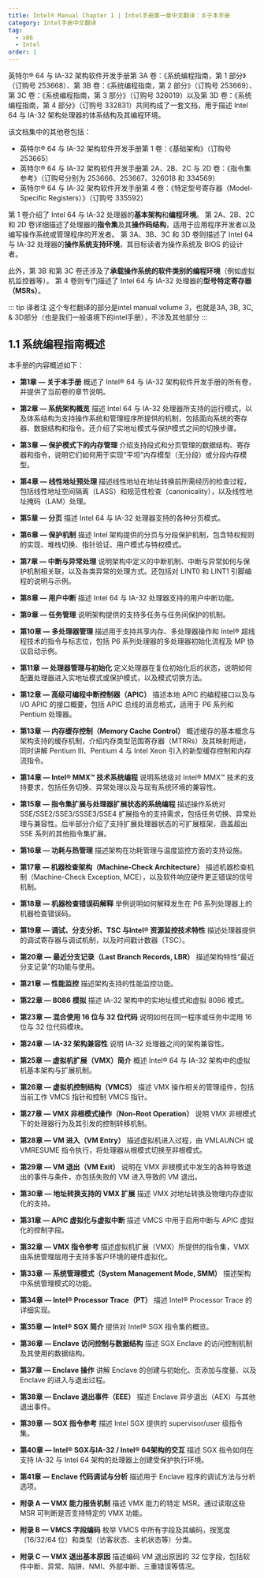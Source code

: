 ```yaml
---
title: Intel® Manual Chapter 1 | Intel手册第一章中文翻译：关于本手册
category: Intel手册中文翻译
tag:
  - x86
  - Intel
order: 1
---
```


英特尔® 64 与 IA-32 架构软件开发手册第 3A 卷：《系统编程指南，第 1 部分》（订购号 253668）、第 3B 卷：《系统编程指南，第 2 部分》（订购号 253669）、第 3C 卷：《系统编程指南，第 3 部分》（订购号 326019）以及第 3D 卷：《系统编程指南，第 4 部分》（订购号 332831）共同构成了一套文档，用于描述 Intel 64 与 IA-32 架构处理器的体系结构及其编程环境。


该文档集中的其他卷包括：

* 英特尔® 64 与 IA-32 架构软件开发手册第 1 卷：《基础架构》（订购号 253665）
* 英特尔® 64 与 IA-32 架构软件开发手册第 2A、2B、2C 与 2D 卷：《指令集参考》（订购号分别为 253666、253667、326018 和 334569）
* 英特尔® 64 与 IA-32 架构软件开发手册第 4 卷：《特定型号寄存器（Model-Specific Registers）》（订购号 335592）

第 1 卷介绍了 Intel 64 与 IA-32 处理器的**基本架构**和**编程环境**。
第 2A、2B、2C 和 2D 卷详细描述了处理器的**指令集**及其**操作码结构**，适用于应用程序开发者以及编写操作系统或管理程序的开发者。
第 3A、3B、3C 和 3D 卷则描述了 Intel 64 与 IA-32 处理器的**操作系统支持环境**，其目标读者为操作系统及 BIOS 的设计者。

此外，第 3B 和第 3C 卷还涉及了**承载操作系统的软件类别的编程环境**（例如虚拟机监控器等）。
第 4 卷则专门描述了 Intel 64 与 IA-32 处理器的**型号特定寄存器（MSRs）**。

::: tip 译者注
这个专栏翻译的部分是intel manual volume 3，也就是3A, 3B, 3C, & 3D部分（也是我们一般语境下的intel手册），不涉及其他部分
:::

## 1.1 系统编程指南概述

本手册的内容概述如下：

* **第1章 — 关于本手册**
  概述了 Intel® 64 与 IA-32 架构软件开发手册的所有卷，并提供了当前卷的章节说明。

* **第2章 — 系统架构概览**
  描述 Intel 64 与 IA-32 处理器所支持的运行模式，以及体系结构为支持操作系统和管理程序所提供的机制，包括面向系统的寄存器、数据结构和指令。还介绍了实地址模式与保护模式之间的切换步骤。

* **第3章 — 保护模式下的内存管理**
  介绍支持段式和分页管理的数据结构、寄存器和指令，说明它们如何用于实现“平坦”内存模型（无分段）或分段内存模型。

* **第4章 — 线性地址预处理**
  描述线性地址在地址转换前所需经历的检查过程，包括线性地址空间隔离（LASS）和规范性检查（canonicality），以及线性地址掩码（LAM）处理。

* **第5章 — 分页**
  描述 Intel 64 与 IA-32 处理器支持的各种分页模式。

* **第6章 — 保护机制**
  描述 Intel 架构提供的分页与分段保护机制，包含特权规则的实现、堆栈切换、指针验证、用户模式与特权模式。

* **第7章 — 中断与异常处理**
  说明架构中定义的中断机制、中断与异常如何与保护机制相关联，以及各类异常的处理方式。还包括对 LINT0 和 LINT1 引脚编程的说明与示例。

* **第8章 — 用户中断**
  描述 Intel 64 与 IA-32 处理器支持的用户中断功能。

* **第9章 — 任务管理**
  说明架构提供的支持多任务与任务间保护的机制。

* **第10章 — 多处理器管理**
  描述用于支持共享内存、多处理器操作和 Intel® 超线程技术的指令与标志位，包括 P6 系列处理器的多处理器初始化流程及 MP 协议启动示例。

* **第11章 — 处理器管理与初始化**
  定义处理器在复位初始化后的状态，说明如何配置处理器进入实地址模式或保护模式，以及模式切换方法。

* **第12章 — 高级可编程中断控制器（APIC）**
  描述本地 APIC 的编程接口以及与 I/O APIC 的接口概要，包括 APIC 总线的消息格式，适用于 P6 系列和 Pentium 处理器。

* **第13章 — 内存缓存控制（Memory Cache Control）**
  概述缓存的基本概念与架构支持的缓存机制，介绍内存类型范围寄存器（MTRRs）及其映射用途，同时讲解 Pentium III、Pentium 4 与 Intel Xeon 引入的新型缓存控制和内存流指令。

* **第14章 — Intel® MMX™ 技术系统编程**
  说明系统级对 Intel® MMX™ 技术的支持要求，包括任务切换、异常处理以及与现有系统环境的兼容性。

* **第15章 — 指令集扩展与处理器扩展状态的系统编程**
  描述操作系统对 SSE/SSE2/SSE3/SSSE3/SSE4 扩展指令的支持需求，包括任务切换、异常处理与兼容性。后半部分介绍了支持扩展处理器状态的可扩展框架，涵盖超出 SSE 系列的其他指令集扩展。

* **第16章 — 功耗与热管理**
  描述架构在功耗管理与温度监控方面的支持设施。

* **第17章 — 机器检查架构（Machine-Check Architecture）**
  描述机器检查机制（Machine-Check Exception, MCE），以及软件响应硬件更正错误的信号机制。

* **第18章 — 机器检查错误码解释**
  举例说明如何解释发生在 P6 系列处理器上的机器检查错误码。

* **第19章 — 调试、分支分析、TSC 与Intel® 资源监控技术特性**
  描述处理器提供的调试寄存器与调试机制，以及时间戳计数器（TSC）。

* **第20章 — 最近分支记录（Last Branch Records, LBR）**
  描述架构特性“最近分支记录”的功能与使用。

* **第21章 — 性能监控**
  描述架构支持的性能监控功能。

* **第22章 — 8086 模拟**
  描述 IA-32 架构中的实地址模式和虚拟 8086 模式。

* **第23章 — 混合使用 16 位与 32 位代码**
  说明如何在同一程序或任务中混用 16 位与 32 位代码模块。

* **第24章 — IA-32 架构兼容性**
  说明 IA-32 处理器之间的架构兼容性。

* **第25章 — 虚拟机扩展（VMX）简介**
  概述 Intel® 64 与 IA-32 架构中的虚拟机基本架构与扩展机制。

* **第26章 — 虚拟机控制结构（VMCS）**
  描述 VMX 操作相关的管理组件，包括当前工作 VMCS 指针和控制 VMCS 指针。

* **第27章 — VMX 非根模式操作（Non-Root Operation）**
  说明 VMX 非根模式下的处理器行为及其引发的控制转移机制。

* **第28章 — VM 进入（VM Entry）**
  描述虚拟机进入过程，由 VMLAUNCH 或 VMRESUME 指令执行，将处理器从根模式切换至非根模式。

* **第29章 — VM 退出（VM Exit）**
  说明在 VMX 非根模式中发生的各种导致退出的事件与条件，亦包括失败的 VM 进入导致的 VM 退出。

* **第30章 — 地址转换支持的 VMX 扩展**
  描述 VMX 对地址转换及物理内存虚拟化的支持。

* **第31章 — APIC 虚拟化与虚拟中断**
  描述 VMCS 中用于启用中断与 APIC 虚拟化的控制字段。

* **第32章 — VMX 指令参考**
  描述虚拟机扩展（VMX）所提供的指令集，VMX 由系统管理层用于支持多客户环境的硬件虚拟化。

* **第33章 — 系统管理模式（System Management Mode, SMM）**
  描述架构中系统管理模式的功能。

* **第34章 — Intel® Processor Trace（PT）**
  描述 Intel® Processor Trace 的详细实现。

* **第35章 — Intel® SGX 简介**
  提供对 Intel® SGX 指令集的概览。

* **第36章 — Enclave 访问控制与数据结构**
  描述 SGX Enclave 的访问控制机制及其使用的数据结构。

* **第37章 — Enclave 操作**
  讲解 Enclave 的创建与初始化、页添加与度量、以及 Enclave 的进入与退出过程。

* **第38章 — Enclave 退出事件（EEE）**
  描述 Enclave 异步退出（AEX）与其他退出事件。

* **第39章 — SGX 指令参考**
  描述 Intel SGX 提供的 supervisor/user 级指令集。

* **第40章 — Intel® SGX与IA-32 / Intel® 64架构的交互**
  描述 SGX 指令如何在支持 IA-32 与 Intel 64 架构的处理器上创建受保护执行环境。

* **第41章 — Enclave 代码调试与分析**
  描述用于 Enclave 程序的调试方法与分析选项。

* **附录 A — VMX 能力报告机制**
  描述 VMX 能力的特定 MSR。通过读取这些 MSR 可判断是否支持特定的 VMX 功能。

* **附录 B — VMCS 字段编码**
  枚举 VMCS 中所有字段及其编码，按宽度（16/32/64 位）和类型（访客状态、主机状态等）分类。

* **附录 C — VMX 退出基本原因**
  描述编码 VM 退出原因的 32 位字段，包括软件中断、异常、陷阱、NMI、外部中断、三重错误等情况。

